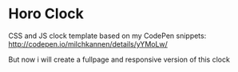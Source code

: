 # Horo Clock
CSS and JS clock template based on my CodePen snippets: http://codepen.io/milchkannen/details/yYMoLw/

But now i will create a fullpage and responsive version of this clock
